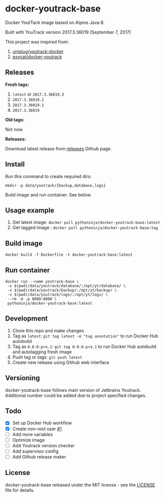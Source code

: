 # docker-youtrack-base

Docker YoutTack image based on Alpine Java 8.

Built with YouTrack version 2017.3.36019 (September 7, 2017)

This project was inspired from:
1. [uniplug/youtrack-docker](https://github.com/uniplug/youtrack-docker)
2. [esycat/docker-youtrack](https://github.com/esycat/docker-youtrack)

## Releases

**Fresh tags:**
1. `latest` or `2017.3.36019.3`
2. `2017.3.36019.2`
3. `2017.3.36019.1`
4. `2017.3.36019`

**Old tags:**

Not now.

**Releases:**

Download latest release from [releases](https://github.com/pythoninja/docker-youtrack-base/releases) Github page.

## Install

Run this command to create required dirs:

```
mkdir -p data/youtrack/{backup,database,logs}
```

Build image and run container. See below.

## Usage example

1. Get latest image: `docker pull pythoninja/docker-youtrack-base:latest`
2. Get tagged image : `docker pull pythoninja/docker-youtrack-base:tag`

## Build image

```
docker build -f Dockerfile -t docker-youtrack-base:latest
```

## Run container

```
docker run --name youtrack-base \
 -v $(pwd)/data/youtrack/database/:/opt/yt/database/ \
 -v $(pwd)/data/youtrack/backup/:/opt/yt/backup/ \
 -v $(pwd)/data/youtrack/logs/:/opt/yt/logs/ \
 --rm -d -p 8080:8080 \
 pythoninja/docker-youtrack-base:latest
```

## Development

1. Clone this repo and make changes
2. Tag as `latest`: `git tag latest -m "tag annotation"` to run Docker Hub autobuild
3. Tag as `0.0.0-pre.1`: `git tag 0.0.0-pre.1` to run Docker Hub autobuild and autotagging fresh image
4. Push tag or tags: `git push latest`
5. Create new release using Github web interface

## Versioning

docker-youtrack-base follows main version of Jetbrains Youtrack. Additional number could be added due to project specified changes.

## Todo

- [x] Set up Docker Hub workflow
- [x] Create non-root user [#1](//github.com/pythoninja/docker-youtrack-base/pull/1)
- [ ] Add more variables
- [ ] Optimize image
- [ ] Add Youtrack version checker
- [ ] Add supervisor config
- [ ] Add Github release maker

## License

docker-youtrack-base released under the MIT license - see the [LICENSE](LICENSE) file for details.

